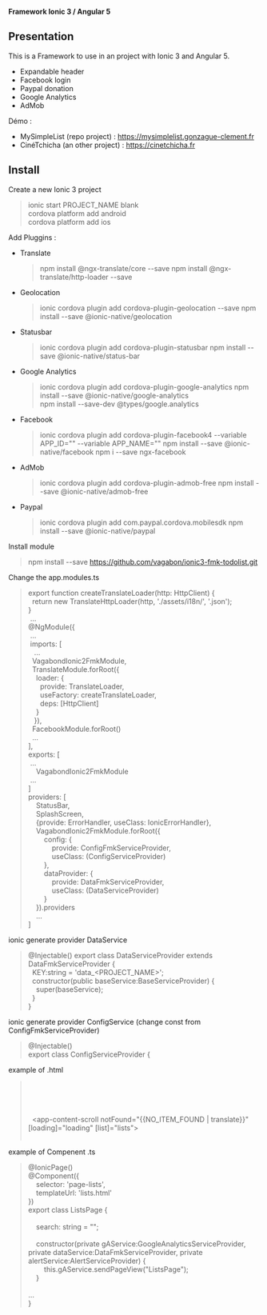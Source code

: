 **Framework Ionic 3 / Angular 5**

Presentation
--------

This is a Framework to use in an project with Ionic 3 and Angular 5.
* Expandable header
* Facebook login
* Paypal donation
* Google Analytics
* AdMob

Démo : 
* MySimpleList (repo project) : https://mysimplelist.gonzague-clement.fr
* CinéTchicha (an other project) : https://cinetchicha.fr

Install
--------

Create a new Ionic 3 project
> ionic start PROJECT_NAME blank<br/>
> cordova platform add android<br/>
> cordova platform add ios


Add Pluggins :

* Translate  
  > npm install @ngx-translate/core --save
  > npm install @ngx-translate/http-loader --save
  
* Geolocation
  > ionic cordova plugin add cordova-plugin-geolocation --save
  > npm install --save @ionic-native/geolocation
  
* Statusbar
  > ionic cordova plugin add cordova-plugin-statusbar
  > npm install --save @ionic-native/status-bar
  
* Google Analytics
  > ionic cordova plugin add cordova-plugin-google-analytics
  > npm install --save @ionic-native/google-analytics  
  > npm install --save-dev @types/google.analytics  
  
* Facebook
  > ionic cordova plugin add cordova-plugin-facebook4 --variable APP_ID="" --variable APP_NAME=""
  > npm install --save @ionic-native/facebook
  > npm i --save ngx-facebook
  
* AdMob
  > ionic cordova plugin add cordova-plugin-admob-free
  > npm install --save @ionic-native/admob-free
  
* Paypal
  > ionic cordova plugin add com.paypal.cordova.mobilesdk
  > npm install --save @ionic-native/paypal

Install module
  > npm install --save https://github.com/vagabon/ionic3-fmk-todolist.git
  
Change the app.modules.ts
  >  export function createTranslateLoader(http: HttpClient) {<br/>
     &nbsp;&nbsp;return new TranslateHttpLoader(http, './assets/i18n/', '.json');<br/>
     }<br/>
     &nbsp;...<br/>
     @NgModule({<br/>
     &nbsp;...<br/>
     &nbsp;imports: [<br/>
     &nbsp;&nbsp;&nbsp;...<br/>
     &nbsp;&nbsp;VagabondIonic2FmkModule,<br/>
     &nbsp;&nbsp;TranslateModule.forRoot({<br/>
     &nbsp;&nbsp;&nbsp;&nbsp;loader: {<br/>
     &nbsp;&nbsp;&nbsp;&nbsp;&nbsp;&nbsp;provide: TranslateLoader,<br/>
     &nbsp;&nbsp;&nbsp;&nbsp;&nbsp;&nbsp;useFactory: createTranslateLoader,<br/>
     &nbsp;&nbsp;&nbsp;&nbsp;&nbsp;&nbsp;deps: [HttpClient]<br/>
     &nbsp;&nbsp;&nbsp;&nbsp;}<br/>
     &nbsp;&nbsp;&nbsp;}),<br/>
     &nbsp;&nbsp;FacebookModule.forRoot()<br/>
     &nbsp;&nbsp;...<br/>
     ],<br/>
     exports: [<br/>
     &nbsp;...<br/>
     &nbsp;&nbsp;&nbsp;&nbsp;VagabondIonic2FmkModule<br/>
     &nbsp;...<br/>
     ]<br/>
     providers: [<br/>
     &nbsp;&nbsp;&nbsp;&nbsp;StatusBar,<br/>
     &nbsp;&nbsp;&nbsp;&nbsp;SplashScreen,<br/>
     &nbsp;&nbsp;&nbsp;&nbsp;{provide: ErrorHandler, useClass: IonicErrorHandler},<br/>
     &nbsp;&nbsp;&nbsp;&nbsp;VagabondIonic2FmkModule.forRoot({<br/>
     &nbsp;&nbsp;&nbsp;&nbsp;&nbsp;&nbsp;&nbsp;&nbsp;config: {<br/>
     &nbsp;&nbsp;&nbsp;&nbsp;&nbsp;&nbsp;&nbsp;&nbsp;&nbsp;&nbsp;&nbsp;&nbsp;provide: ConfigFmkServiceProvider,<br/>
     &nbsp;&nbsp;&nbsp;&nbsp;&nbsp;&nbsp;&nbsp;&nbsp;&nbsp;&nbsp;&nbsp;&nbsp;useClass: (ConfigServiceProvider)<br/>
     &nbsp;&nbsp;&nbsp;&nbsp;&nbsp;&nbsp;&nbsp;&nbsp;},<br/>
     &nbsp;&nbsp;&nbsp;&nbsp;&nbsp;&nbsp;&nbsp;&nbsp;dataProvider: {<br/>
     &nbsp;&nbsp;&nbsp;&nbsp;&nbsp;&nbsp;&nbsp;&nbsp;&nbsp;&nbsp;&nbsp;&nbsp;provide: DataFmkServiceProvider,<br/>
     &nbsp;&nbsp;&nbsp;&nbsp;&nbsp;&nbsp;&nbsp;&nbsp;&nbsp;&nbsp;&nbsp;&nbsp;useClass: (DataServiceProvider)<br/>
     &nbsp;&nbsp;&nbsp;&nbsp;&nbsp;&nbsp;&nbsp;&nbsp;}<br/>
     &nbsp;&nbsp;&nbsp;&nbsp;}).providers<br/>
     &nbsp;&nbsp;&nbsp;&nbsp;...<br/>
     ]<br/>

ionic generate provider DataService
  > @Injectable()
    export class DataServiceProvider extends DataFmkServiceProvider {<br/>
    &nbsp;&nbsp;KEY:string = 'data_<PROJECT_NAME>';<br/>
    &nbsp;&nbsp;constructor(public baseService:BaseServiceProvider) {<br/>
    &nbsp;&nbsp;&nbsp;&nbsp;super(baseService);<br/>
    &nbsp;&nbsp;}<br/>
    }<br/>

ionic generate provider ConfigService (change const from ConfigFmkServiceProvider)
  > @Injectable()<br/>
    export class ConfigServiceProvider {

example of .html

  > <expandable-header title="{{TITLE | translate}}"><br/>
  > </expandable-header><br/><br/>
  > <ion-content><br/>
  > &nbsp;&nbsp;<app-content-scroll notFound="{{NO_ITEM_FOUND | translate}}" [loading]="loading" [list]="lists"><br/>
  > &nbsp;&nbsp;</app-content-scroll>
  > </ion-content>

example of Compenent .ts
  > @IonicPage()<br/>
  > @Component({<br/>
  > &nbsp;&nbsp;&nbsp;&nbsp;selector: 'page-lists',<br/>
  > &nbsp;&nbsp;&nbsp;&nbsp;templateUrl: 'lists.html'<br/>
  > })<br/>
  > export class ListsPage {<br/>  
  > &nbsp;&nbsp;&nbsp;&nbsp;search: string = "";<br/><br/>
  > &nbsp;&nbsp;&nbsp;&nbsp;constructor(private gAService:GoogleAnalyticsServiceProvider, private dataService:DataFmkServiceProvider, private alertService:AlertServiceProvider) {<br/>
  > &nbsp;&nbsp;&nbsp;&nbsp;&nbsp;&nbsp;&nbsp;&nbsp;this.gAService.sendPageView("ListsPage");<br/>
  > &nbsp;&nbsp;&nbsp;&nbsp;}<br/>    
  > ...<br/>
  > }<br/>
